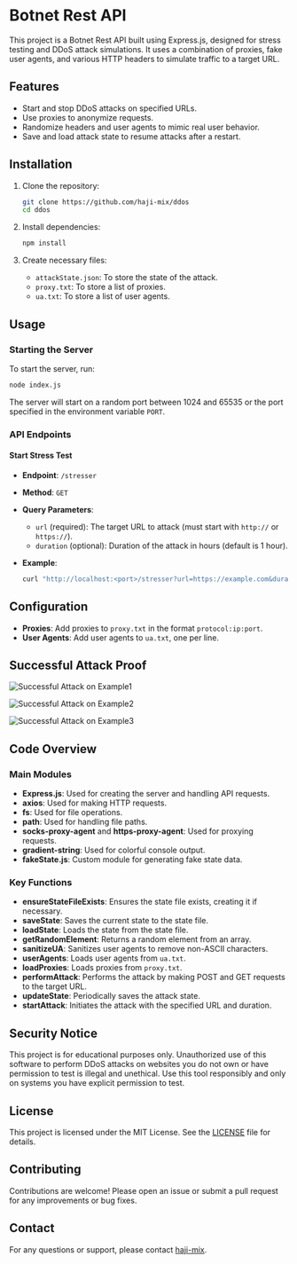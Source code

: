 
# Botnet Rest API

This project is a Botnet Rest API built using Express.js, designed for stress testing and DDoS attack simulations. It uses a combination of proxies, fake user agents, and various HTTP headers to simulate traffic to a target URL.

## Features

- Start and stop DDoS attacks on specified URLs.
- Use proxies to anonymize requests.
- Randomize headers and user agents to mimic real user behavior.
- Save and load attack state to resume attacks after a restart.

## Installation

1. Clone the repository:
    ```sh
    git clone https://github.com/haji-mix/ddos
    cd ddos
    ```

2. Install dependencies:
    ```sh
    npm install
    ```

3. Create necessary files:
    - `attackState.json`: To store the state of the attack.
    - `proxy.txt`: To store a list of proxies.
    - `ua.txt`: To store a list of user agents.

## Usage

### Starting the Server

To start the server, run:
```sh
node index.js
```

The server will start on a random port between 1024 and 65535 or the port specified in the environment variable `PORT`.

### API Endpoints

#### Start Stress Test

- **Endpoint**: `/stresser`
- **Method**: `GET`
- **Query Parameters**:
  - `url` (required): The target URL to attack (must start with `http://` or `https://`).
  - `duration` (optional): Duration of the attack in hours (default is 1 hour).

- **Example**:
    ```sh
    curl "http://localhost:<port>/stresser?url=https://example.com&duration=2"
    ```

## Configuration

- **Proxies**: Add proxies to `proxy.txt` in the format `protocol:ip:port`.
- **User Agents**: Add user agents to `ua.txt`, one per line.

## Successful Attack Proof

![Successful Attack on Example1](https://i.imgur.com/iBxIBkW.jpeg)

![Successful Attack on Example2](https://i.imgur.com/r8uPGWa.jpeg)

![Successful Attack on Example3](https://i.imgur.com/OURqG1k.jpeg)

## Code Overview

### Main Modules

- **Express.js**: Used for creating the server and handling API requests.
- **axios**: Used for making HTTP requests.
- **fs**: Used for file operations.
- **path**: Used for handling file paths.
- **socks-proxy-agent** and **https-proxy-agent**: Used for proxying requests.
- **gradient-string**: Used for colorful console output.
- **fakeState.js**: Custom module for generating fake state data.

### Key Functions

- **ensureStateFileExists**: Ensures the state file exists, creating it if necessary.
- **saveState**: Saves the current state to the state file.
- **loadState**: Loads the state from the state file.
- **getRandomElement**: Returns a random element from an array.
- **sanitizeUA**: Sanitizes user agents to remove non-ASCII characters.
- **userAgents**: Loads user agents from `ua.txt`.
- **loadProxies**: Loads proxies from `proxy.txt`.
- **performAttack**: Performs the attack by making POST and GET requests to the target URL.
- **updateState**: Periodically saves the attack state.
- **startAttack**: Initiates the attack with the specified URL and duration.

## Security Notice

This project is for educational purposes only. Unauthorized use of this software to perform DDoS attacks on websites you do not own or have permission to test is illegal and unethical. Use this tool responsibly and only on systems you have explicit permission to test.

## License

This project is licensed under the MIT License. See the [LICENSE](LICENSE) file for details.

## Contributing

Contributions are welcome! Please open an issue or submit a pull request for any improvements or bug fixes.

## Contact

For any questions or support, please contact [haji-mix](https://github.com/haji-mix).


